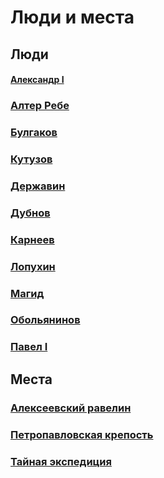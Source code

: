 # Люди и места

## Люди ##

<a name="alexander1"></a>
#### [Александр I](https://ru.wikipedia.org/wiki/Александр_I) ####

<a name="alter-rebbe"></a>
### [Алтер Ребе](https://ru.wikipedia.org/wiki/Алтер_Ребе) ###

<a name="bulgakov"></a>
### [Булгаков](https://ru.wikipedia.org/wiki/Булгаков,_Яков_Иванович) ###

<a name="kutuzov"></a>
### [Кутузов](https://ru.wikipedia.org/wiki/Кутузов,_Михаил_Илларионович) ###

<a name="derzhavin"></a>
### [Державин](https://ru.wikipedia.org/wiki/Державин,_Гавриил_Романович) ###

<a name="dubnov"></a>
### [Дубнов](https://ru.wikipedia.org/wiki/Дубнов,_Семён_Маркович) ###

<a name="karneev"></a>
### [Карнеев](https://ru.wikipedia.org/wiki/Карнеев,_Егор_Васильевич) ###

<a name="lopuchin"></a>
### [Лопухин](https://ru.wikipedia.org/wiki/Лопухин,_Пётр_Васильевич) ###

<a name="maggid"></a>
### [Магид](https://ru.wikipedia.org/wiki/Дов-Бер_из_Межерича) ###

<a name="obolyaninov"></a>
### [Обольянинов](https://ru.wikipedia.org/wiki/Обольянинов,_Пётр_Хрисанфович) ###

<a name="pavel1"></a>
### [Павел I](https://ru.wikipedia.org/wiki/Павел_I) ###



## Места ##

<a name="ravelin"></a>
### [Алексеевский равелин](https://ru.wikipedia.org/wiki/Алексеевский_равелин) ###

<a name="petropavlovskaya"></a>
### [Петропавловская крепость](https://ru.wikipedia.org/wiki/Петропавловская_крепость) ###

<a name="secret-expedition"></a>
### [Тайная экспедиция](https://ru.wikipedia.org/wiki/Тайная_канцелярия) ###
